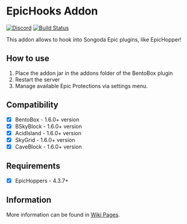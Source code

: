 # EpicHooks Addon
[![Discord](https://img.shields.io/discord/272499714048524288.svg?logo=discord)](https://discord.bentobox.world)
[![Build Status](https://ci.codemc.org/buildStatus/icon?job=BentoBoxWorld/EpicHooks)](https://ci.codemc.org/job/BentoBoxWorld/job/EpicHooks/)

This addon allows to hook into Songoda Epic plugins, like EpicHopper!

## How to use

1. Place the addon jar in the addons folder of the BentoBox plugin
2. Restart the server
3. Manage available Epic Protections via settings menu.

## Compatibility

- [x] BentoBox - 1.6.0+ version
- [x] BSkyBlock - 1.6.0+ version
- [x] AcidIsland - 1.6.0+ version
- [x] SkyGrid - 1.6.0+ version
- [x] CaveBlock - 1.6.0+ version

## Requirements

- [x] EpicHoppers - 4.3.7+

## Information

More information can be found in [Wiki Pages](https://github.com/BentoBoxWorld/EpicHooks/wiki).
